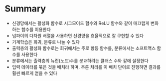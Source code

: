 # Summary

- 신경망에서는 활성화 함수로 시그모이드 함수와 ReLU 함수와 같이 매끄럽게 변화하는 함수를 이용한다
- 넘파이의 다차원 배열을 사용하면 신경망을 효율적으로 잘 구현할 수 있다
- 기계학습은 회귀, 분류로 나눌 수 있다
- 출력층의 활성화 함수로는 회귀에서는 주로 항등 함수를, 분류에서는 소프트맥스 함수를 사용한다
- 분류에서는 출력층의 뉴런(노드)수를 분ㄹ하려는 클래스 수와 같에 설정한다
- 입력 데이터를 묶은 것을 배치라 하며, 추론 처리를 이 배치 단이로 진행하면 결과를 훨씬 빠르게 얻을 수 있다